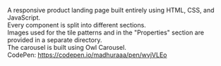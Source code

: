 A responsive product landing page built entirely using HTML, CSS, and JavaScript.  
Every component is split into different sections.  
Images used for the tile patterns and in the "Properties" section are provided in a separate directory.  
The carousel is built using Owl Carousel.  
CodePen: https://codepen.io/madhuraaa/pen/wvjVLEo
